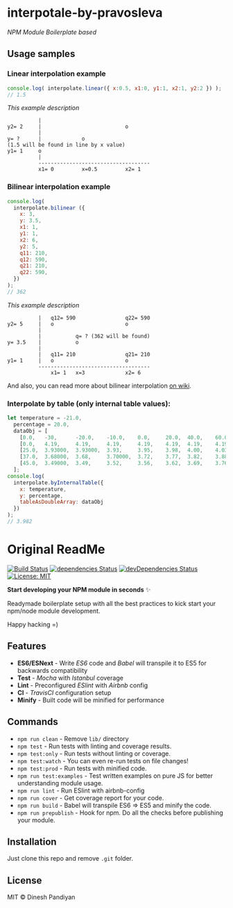 # interpotale-by-pravosleva

_NPM Module Boilerplate based_

## Usage samples

### Linear interpolation example
```javascript
console.log( interpolate.linear({ x:0.5, x1:0, y1:1, x2:1, y2:2 }) );
// 1.5
```

_This example description_
```
          |
y2= 2     |                           o
          |
y= ?      |             o
(1.5 will be found in line by x value)
y1= 1     o
          |
          ------------------------------------
          x1= 0         x=0.5         x2= 1
```

### Bilinear interpolation example
```javascript
console.log(
  interpolate.bilinear ({
    x: 3,
    y: 3.5,
    x1: 1,
    y1: 1,
    x2: 6,
    y2: 5,
    q11: 210,
    q12: 590,
    q21: 210,
    q22: 590,
  })
);
// 362
```

_This example description_
```
          |   q12= 590                q22= 590
y2= 5     |   o                       o
          |
          |           q= ? (362 will be found)
y= 3.5    |           o
          |
          |   q11= 210                q21= 210
y1= 1     |   o                       o
          ------------------------------------
              x1= 1   x=3             x2= 6
```

And also, you can read more about bilinear interpolation [on wiki](https://ru.wikipedia.org/wiki/%D0%91%D0%B8%D0%BB%D0%B8%D0%BD%D0%B5%D0%B9%D0%BD%D0%B0%D1%8F_%D0%B8%D0%BD%D1%82%D0%B5%D1%80%D0%BF%D0%BE%D0%BB%D1%8F%D1%86%D0%B8%D1%8F "About bilinear interpolation").

### Interpolate by table (only internal table values):
```javascript
let temperature = -21.0,
  percentage = 20.0,
  dataObj = [
    [0.0,   -30,      -20.0,    -10.0,    0.0,     20.0,  40.0,    60.0,    80.0,    100.0],
    [0.0,   4.19,     4.19,     4.19,     4.19,    4.19,  4.19,    4.19,    4.19,    4.19],
    [25.0,  3.93000,  3.93000,  3.93,     3.95,    3.98,  4.00,    4.03,    4.05,    4.08],
    [37.0,  3.68000,  3.68,     3.70000,  3.72,    3.77,  3.82,    3.88,    3.94,    4.00],
    [45.0,  3.49000,  3.49,     3.52,     3.56,    3.62,  3.69,    3.76,    3.82,    3.89],
  ];
console.log(
  interpolate.byInternalTable({
    x: temperature,
    y: percentage,
    tableAsDoubleArray: dataObj
  })
);
// 3.982
```

# Original ReadMe

[![Build Status](https://travis-ci.org/flexdinesh/npm-module-boilerplate.svg?branch=master)](https://travis-ci.org/flexdinesh/npm-module-boilerplate) [![dependencies Status](https://david-dm.org/flexdinesh/npm-module-boilerplate/status.svg)](https://david-dm.org/flexdinesh/npm-module-boilerplate) [![devDependencies Status](https://david-dm.org/flexdinesh/npm-module-boilerplate/dev-status.svg)](https://david-dm.org/flexdinesh/npm-module-boilerplate?type=dev) [![License: MIT](https://img.shields.io/badge/License-MIT-blue.svg)](https://opensource.org/licenses/MIT)

**Start developing your NPM module in seconds** ✨

Readymade boilerplate setup with all the best practices to kick start your npm/node module development.

Happy hacking =)

## Features

* **ES6/ESNext** - Write _ES6_ code and _Babel_ will transpile it to ES5 for backwards compatibility
* **Test** - _Mocha_ with _Istanbul_ coverage
* **Lint** - Preconfigured _ESlint_ with _Airbnb_ config
* **CI** - _TravisCI_ configuration setup
* **Minify** - Built code will be minified for performance

## Commands
- `npm run clean` - Remove `lib/` directory
- `npm test` - Run tests with linting and coverage results.
- `npm test:only` - Run tests without linting or coverage.
- `npm test:watch` - You can even re-run tests on file changes!
- `npm test:prod` - Run tests with minified code.
- `npm run test:examples` - Test written examples on pure JS for better understanding module usage.
- `npm run lint` - Run ESlint with airbnb-config
- `npm run cover` - Get coverage report for your code.
- `npm run build` - Babel will transpile ES6 => ES5 and minify the code.
- `npm run prepublish` - Hook for npm. Do all the checks before publishing your module.

## Installation
Just clone this repo and remove `.git` folder.


## License

MIT © Dinesh Pandiyan
